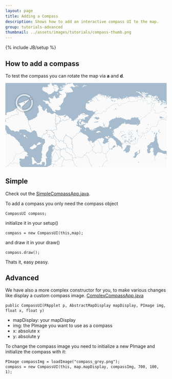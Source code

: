 ```yaml
---
layout: page
title: Adding a Compass
description: Shows how to add an interactive compass UI to the map.
group: tutorials-advanced
thumbnail: ../assets/images/tutorials/compass-thumb.png
---
```



{% include JB/setup %}

## How to add a compass

To test the compass you can rotate the map via **a** and **d**.


![compass](../assets/images/tutorials/compass.png)

## Simple
Check out the [SimpleCompassApp.java](https://github.com/tillnagel/unfolding/blob/compass/examples/de/fhpotsdam/unfolding/examples/ui/SimpleCompassApp.java).

To add a compass you only need the compass object

	CompassUI compass;

initialize it in your setup()

	compass = new CompassUI(this,map);

and draw it in your draw()

	compass.draw();

Thats it, easy peasy.

## Advanced

We have also a more complex constructor for you, to make various changes like display a custom compass image. [ComplexCompassApp.java](https://github.com/tillnagel/unfolding/blob/compass/examples/de/fhpotsdam/unfolding/examples/ui/ComplexCompassApp.java)

	public CompassUI(PApplet p, AbstractMapDisplay mapDisplay, PImage img, float x, float y)

* mapDisplay: your mapDisplay
* img: the PImage you want to use as a compass
* x: absolute x
* y: absolute y


To change the compass image you need to initialize a new PImage and initialize the compass with it:

	PImage compassImg = loadImage("compass_grey.png");
	compass = new CompassUI(this, map.mapDisplay, compassImg, 700, 100, 1);
